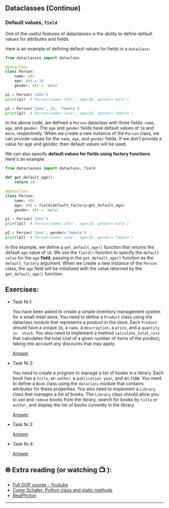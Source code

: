 ## Dataclasses (Continue)

### Default values, `field`
 One of the useful features of dataclasses is the ability to define default values for attributes and fields.

Here is an example of defining default values for fields in a `dataclass`:

```python
from dataclasses import dataclass

@dataclass
class Person:
    name: str
    age: int = 18
    gender: str = 'male'

p1 = Person('John')
print(p1)  # Person(name='John', age=18, gender='male')

p2 = Person('Jane', 25, 'female')
print(p2)  # Person(name='Jane', age=25, gender='female')

```
In the above code, we defined a `Person` dataclass with three fields: `name`, `age`, and `gender`. The `age` and `gender` fields have default values of `18` and `male`, respectively. When we create a new instance of the `Person` class, we can provide values for the `name`, `age`, and `gender` fields. If we don't provide a value for age and gender, their default values will be used.

We can also specify **default values for fields using factory functions**. Here's an example:

```python
from dataclasses import dataclass, field

def get_default_age():
    return 18

@dataclass
class Person:
    name: str
    age: int = field(default_factory=get_default_age)
    gender: str = 'male'

p1 = Person('John')
print(p1)  # Person(name='John', age=18, gender='male')

p2 = Person('Jane', gender='female')
print(p2)  # Person(name='Jane', age=18, gender='female')

```
In this example, we define a `get_default_age()` function that returns the default `age` value of `18`. We use the `field()` function to specify the `default value` for the `age` **field**, passing in the `get_default_age()` function as the `default_factory` argument. When we create a new instance of the `Person` class, the `age` field will be initialized with the value returned by the `get_default_age()` function.


## Exercises: 

* Task Nr.1:
 
  You have been asked to create a simple inventory management system for a small retail store. You need to define a `Product` class using the dataclass 
  module that represents a product in the store. Each `Product` should have a unique `ID`, a `name`, a `description`, a `price`, and a `quantity in 
  stock`. You also need to implement a method `calculate_total_cost` that calculates the total cost of a given number of items of the product, taking 
  into account any discounts that may apply.

  [Answer](https://github.com/CodeAcademy-Online/python-new-material-level2/wiki/Z:-Exercise-answers.#task-nr-1-4) 


* Task Nr.2:

  You need to create a program to manage a list of books in a library. Each book has a `title`, an `author`, a `publication year`, and an `ISBN`. You 
  need to define a `Book` class using the `dataclass` module that contains attributes for these properties. You also need to implement a `Library` class 
  that manages a list of books. The `Library` class should allow you to `add` and `remove` books from the library, search for books by `title` or 
  `author`, and display the list of books currently in the library.

  [Answer](https://github.com/CodeAcademy-Online/python-new-material-level2/wiki/Z:-Exercise-answers.#task-nr-2-3) 

* Task Nr.3:

  [Answer](https://github.com/CodeAcademy-Online/python-new-material-level2/wiki/Z:-Exercise-answers.#task-nr-3-3) 

* Task Nr.4: 

  [Answer](https://github.com/CodeAcademy-Online/python-new-material-level2/wiki/Z:-Exercise-answers.#task-nr-4-2) 


## 🌐  Extra reading (or watching 📺 ):

* [Full OOP course - Youtube](https://www.youtube.com/watch?v=Ej_02ICOIgs)
* [Corey Schafer: Python class and static methods](https://www.youtube.com/watch?v=rq8cL2XMM5M&t)
* [RealPhyton](https://realpython.com/instance-class-and-static-methods-demystified/)
***